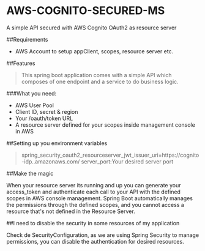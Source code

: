 # AWS-COGNITO-SECURED-MS
A simple API secured with AWS Cognito OAuth2 as resource server

##Requirements
 - AWS Account to setup appClient, scopes, resource server etc.

##Features

>This spring boot application comes with a simple API which composes of one endpoint
> and a service to do business logic.
 
###What you need:
- AWS User Pool
- Client ID, secret & region
- Your /oauth/token URL
- A resource server defined for your scopes inside management console in AWS

##Setting up you environment variables

> spring_security_oauth2_resourceserver_jwt_issuer_uri=https://cognito-idp.<aws-region>.amazonaws.com/<cognito-pool-id>
> server_port:Your desired server port

##Make the magic

When your resource server its running and up you can generate your access_token and authenticate each call to 
your API with the defined scopes in AWS console management. Spring Boot automatically manages the permissions through the 
defined scopes, and you cannot access a resource that's not defined in the Resource Server.

##I need to disable the security in some resources of my application

Check de SecurityConfiguration, as we are using Spring Security to manage permissions, you can disable the authentication
for desired resources.